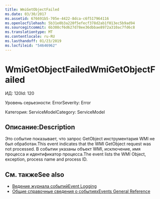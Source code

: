 ```yaml
---
title: WmiGetObjectFailed
ms.date: 03/30/2017
ms.assetid: 676691b5-705e-4422-8dca-c6f517964116
ms.openlocfilehash: 5b31e0b3a220f5efecf378d2ab1f013ec5b9ad94
ms.sourcegitcommit: 6b308cf6d627d78ee36dbbae8972a310ac7fd6c8
ms.translationtype: MT
ms.contentlocale: ru-RU
ms.lasthandoff: 01/23/2019
ms.locfileid: "54646962"
---
```

# <a name="wmigetobjectfailed"></a><span data-ttu-id="5e5fe-102">WmiGetObjectFailed</span><span class="sxs-lookup"><span data-stu-id="5e5fe-102">WmiGetObjectFailed</span></span>
<span data-ttu-id="5e5fe-103">ИД: 120</span><span class="sxs-lookup"><span data-stu-id="5e5fe-103">Id: 120</span></span>  
  
 <span data-ttu-id="5e5fe-104">Уровень серьезности: Error</span><span class="sxs-lookup"><span data-stu-id="5e5fe-104">Severity: Error</span></span>  
  
 <span data-ttu-id="5e5fe-105">Категория: ServiceModel</span><span class="sxs-lookup"><span data-stu-id="5e5fe-105">Category: ServiceModel</span></span>  
  
## <a name="description"></a><span data-ttu-id="5e5fe-106">Описание:</span><span class="sxs-lookup"><span data-stu-id="5e5fe-106">Description</span></span>  
 <span data-ttu-id="5e5fe-107">Это событие показывает, что запрос GetObject инструментария WMI не был обработан.</span><span class="sxs-lookup"><span data-stu-id="5e5fe-107">This event indicates that the WMI GetObject request was not processed.</span></span> <span data-ttu-id="5e5fe-108">В событии указаны объект WMI, исключение, имя процесса и идентификатор процесса.</span><span class="sxs-lookup"><span data-stu-id="5e5fe-108">The event lists the WMI Object, exception, process name and process ID.</span></span>  
  
## <a name="see-also"></a><span data-ttu-id="5e5fe-109">См. также</span><span class="sxs-lookup"><span data-stu-id="5e5fe-109">See also</span></span>
- [<span data-ttu-id="5e5fe-110">Ведение журнала событий</span><span class="sxs-lookup"><span data-stu-id="5e5fe-110">Event Logging</span></span>](../../../../../docs/framework/wcf/diagnostics/event-logging/index.md)
- [<span data-ttu-id="5e5fe-111">Общие справочные сведения о событиях</span><span class="sxs-lookup"><span data-stu-id="5e5fe-111">Events General Reference</span></span>](../../../../../docs/framework/wcf/diagnostics/event-logging/events-general-reference.md)
